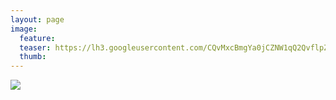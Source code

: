```yaml
---
layout: page
image:
  feature:
  teaser: https://lh3.googleusercontent.com/CQvMxcBmgYa0jCZNW1qQ2QvflpZMoOOSCl6oeco_LoA=w245-h163-no
  thumb:
---
```


![](https://lh3.googleusercontent.com/E2zFMqarDvvUsu1zKPp8ruvy3Vsux7Sz7hlGft6pX7A=w800)
